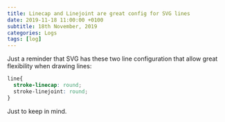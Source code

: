 ```yaml
---
title: Linecap and Linejoint are great config for SVG lines
date: 2019-11-18 11:00:00 +0100
subtitle: 18th November, 2019
categories: Logs
tags: [log]
---
```


Just a reminder that SVG has these two line configuration that allow great flexibility when drawing lines:

```css
line{
  stroke-linecap: round;
  stroke-linejoint: round;
}
```

Just to keep in mind.